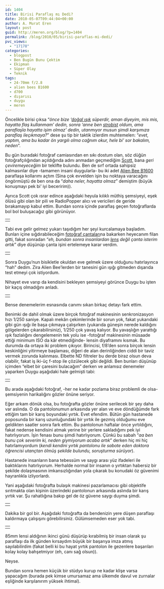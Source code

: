 ```yaml
---
id: 1404
title: Birisi Paraflaş mı Dedi?
date: 2010-05-07T09:44:04+00:00
author: A. Murat Eren
layout: post
guid: http://meren.org/blog/?p=1404
permalink: /blog/2010/05/birisi-paraflas-mi-dedi/
pvc_views:
  - "17178"
categories:
  - blogpost
  - Ben Bugün Bunu Çektim
  - Ekipman
  - Süper Olay
  - Teknik
tags:
  - 24-70mm f/2.8
  - alien bees B1600
  - d700
  - dışarısı
  - duygu
  - meren
---
```

Öncelikle birisi çıksa &#8220;_önce bize &#8216;[doğal ışık](http://meren.org/blog/2009/11/dogal-isikta-caz/) süperdir, aman diyeyim, mis mis, hayatta flaş kullanmam&#8217; dedin, sonra &#8216;anne ben [strobist](http://meren.org/blog/2010/01/sb-900-sb-600-ve-strobist-nagmeler/) oldum, ama paraflaşla hayatta işim olmaz&#8217; dedin, utanmıyor musun şimdi karşımıza paraflaş ileçıkmaya?_&#8221; dese şu tip bir taktik izlerdim muhtemelen: &#8220;_evet, yaptım, ama bu kadar ön yargılı olma cağnım okur, hele bi&#8217; sor bakalım, neden_&#8220;.

Bu gün buradaki fotoğraf camiasından en sıkı dostum olan, söz düğün fotoğrafçılığından açıldığında adını anmadan geçmediğim [Scott](http://scottmyersphotography.com/), bana _geri çeviremeyeceğim_ bir teklifte bulundu. Ben de sırf ortada sahipsiz kalmasınlar diye -tamamen insani duygularla- bu iki adet [Alien Bee B1600](http://www.alienbees.com/b1600.html) paraflaşa kollarımı açtım (Sina çok evvelden işin bu noktaya varacağını öngörmüştü de ben ona da &#8220;_daha neler, hayatta olmaz_&#8221; demiştim (büyük konuşmayı pek bi&#8217; iyi beceririm)).

Ayrıca Scott çok ısrar edince aşağıdaki heyula kılıklı müthiş şemsiyeyi, eşek ölüsü gibi olan bir pili ve RadioPopper alıcı ve vericileri de geride bırakamayıp kabul ettim. Bundan sonra içinde paraflaş geçen fotoğraflarda bol bol buluşacağız gibi görünüyor.

<table border="0" width="100%">
  <tr>
    <td align="center">
      <img src="{{ site.baseurl }}/images/birisi-paraflas-mi-dedi-alienbee-1.jpg" alt="" />
    </td>
  </tr>
</table>

Tabi eve gelir gelmez yukarı taşıdığım her şeyi kurcalamaya başladım. Bunları içine sığdırabileceğim [fotoğraf çantaları](http://www.amazon.com/gp/search/ref=sr_nr_n_0?rh=n%3A172282%2Ck%3Apelican+case%2Cn%3A!493964%2Cn%3A502394%2Cn%3A172435%2Cn%3A172437&bbn=172435&sort=-price&keywords=pelican+case&ie=UTF8&qid=1273210262&rnid=502394)na bakarken heyecanım filan gitti, fakat sonradan &#8220;_eh, bundan sonra insanlardan [lens](http://meren.org/blog/2010/03/ciddi-amatorler-icin-kirilen-lensi-yenileme-rehberi/) değil çanta isterim artık_&#8221; diye düşünüp çanta işini ertelemeye karar verdim.

<table border="0" width="100%">
  <tr>
    <td align="center">
      <img src="{{ site.baseurl }}/images/birisi-paraflas-mi-dedi-alienbee-2.jpg" alt="" />
    </td>
  </tr>
</table>

Sonra Duygu&#8217;nun bisikletle okuldan eve gelmek üzere olduğunu hatırlayınca &#8220;hah&#8221; dedim. Zira Alien Bee&#8217;lerden bir tanesini gün ışığı gitmeden dışarıda test etmeyi çok istiyordum.

Nihayet eve varıp da kendisini bekleyen şemsiyeyi görünce Duygu bu işten bir kaçış olmadığını anladı.

<table border="0" width="100%">
  <tr>
    <td align="center">
      <img src="{{ site.baseurl }}/images/birisi-paraflas-mi-dedi-alienbee-3.jpg" alt="" />
    </td>
  </tr>
</table>

Bense denemelerim esnasında canımı sıkan birkaç detayı fark ettim.

Benimki de dahil olmak üzere birçok fotoğraf makinesinin senkronizasyon hızı 1/250 saniye. Kapalı mekân çekimlerinde bir sorun yok, fakat yukarıdaki gibi gün ışığı ile başa çıkmaya çalışırken (yukarıda güneşin nerede kaldığını gölgelerden çıkarabilirsiniz), 1/250 çok yavaş kalıyor. Bu yavaşlığın yarattığı ışık fazlalığını dengelemenin tek yolu ise -fotoğraf makinesinin müsaade ettiği minimum ISO da kâr etmediğinde- lensin diyaframını kısmak. Bu durumda da ortaya iki problem çıkıyor. Birincisi, f/8&#8217;den sonra birçok lensin keskinliğini yitirmeye başlaması, diğeri de alan derinliğinden ciddi bir taviz vermek zorunda kalınması. Elbette ND filtreler bu derde biraz olsun deva olabilir, fakat iş iki-üç f-stop ile çözülecek gibi değildi. Ben bunları düşünüp içimden &#8220;elbet bir çaresini bulacağım&#8221; derken ve anlamsız denemeler yaparken Duygu aşağıdaki hale gelmişti tabi:

<table border="0" width="100%">
  <tr>
    <td align="center">
      <img src="{{ site.baseurl }}/images/birisi-paraflas-mi-dedi-alienbee-4.jpg" alt="" />
    </td>
  </tr>
</table>

Bu arada aşağıdaki fotoğraf, -her ne kadar pozlama biraz problemli de olsa- şemsiyenin harikalığını gözler önüne seriyor.

Eğer arkam dönük olsa, bu fotoğrafta gözler önüne serilecek bir şey daha var aslında. O da pantolonumun arkasında yer alan ve eve döndüğümde fark ettiğim tam bir karış boyundaki yırtık. Evet efendim. Bütün gün hastanede poposunda bir karış uzunluğundaki bir yırtık ile gezmiş olduğumu eve geldikten saatler sonra fark ettim. Bu pantolonun haftalar önce yırtıldığını, fakat nedense kendisini atmak yerine bir yerlere sakladığımı pek iyi hatırlıyorum. İşin fenası bunu şimdi hatırlıyorum. Çünkü bu sabah &#8220;_aa ben bunu çok severim ki, neden giymiyorum acaba artık_&#8221; derken hiç mi hiç hatırlamıyordum (_kendi kendini yırtık pantolonu ile sabote eden doktora öğrencisi utançtan ölmüş şekilde bulundu, soruşturma sürüyor_).

Hastanede insanların bana tebessüm ve saygı arası yüz ifadeleri ile baktıklarını hatırlıyorum. Herhalde normal bir insanın o yırtıktan habersiz bir şekilde dolaşmasının imkansızlığından yola çıkarak bu konudaki öz güvenimi hayranlıkla izliyorlardı.

Yani aşağıdaki fotoğrafta bulaşık makinesi pazarlamacısı gibi objektife sırıtmakta olan kişinin üzerindeki pantolonun arkasında aslında bir karış yırtık var. Şu rahatlığına bakıp gel de öz güvene saygı duyma şimdi.

<table border="0" width="100%">
  <tr>
    <td align="center">
      <img src="{{ site.baseurl }}/images/birisi-paraflas-mi-dedi-alienbee-5.jpg" alt="" />
    </td>
  </tr>
</table>

Dakika bir gol bir. Aşağıdaki fotoğrafta da bendenizin yere düşen paraflaşı kaldırmaya çalışışını görebilirsiniz. Gülümsemeden eser yok tabi.

<table border="0" width="100%">
  <tr>
    <td align="center">
      <img src="{{ site.baseurl }}/images/birisi-paraflas-mi-dedi-alienbee-6.jpg" alt="" />
    </td>
  </tr>
</table>

85mm lensi aldığının ikinci günü düşürüp kırabilmiş bir insan olarak şu paraflaşı da ilk günden kırsaydım büyük bir başarıya imza atmış sayılabilirdim (fakat belli ki bu hayat yırtık pantolon ile gezenlere başarıları kolay kolay bahşetmiyor (eh, canı sağ olsun)).

Neyse.

Bundan sonra hemen küçük bir stüdyo kurup ne kadar klişe varsa yapacağım (burada pek kimse umursamaz ama ülkemde davul ve zurnalar eşliğinde karşılanırım yüksek ihtimal).
